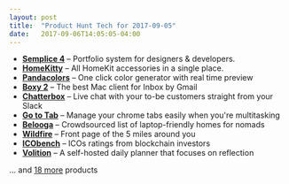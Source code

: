```yaml
---
layout: post
title:  "Product Hunt Tech for 2017-09-05"
date:   2017-09-06T14:05:05-04:00
---
```


* **[Semplice 4](https://www.producthunt.com/posts/semplice-4-3?utm_campaign=producthunt-api&utm_medium=api&utm_source=Application%3A+Daily+Digest+RSS+%28ID%3A+3202%29)** – Portfolio system for designers & developers.
* **[HomeKitty](https://www.producthunt.com/posts/homekitty?utm_campaign=producthunt-api&utm_medium=api&utm_source=Application%3A+Daily+Digest+RSS+%28ID%3A+3202%29)** – All HomeKit accessories in a single place.
* **[Pandacolors](https://www.producthunt.com/posts/pandacolors?utm_campaign=producthunt-api&utm_medium=api&utm_source=Application%3A+Daily+Digest+RSS+%28ID%3A+3202%29)** – One click color generator with real time preview
* **[Boxy 2](https://www.producthunt.com/posts/boxy-2-2?utm_campaign=producthunt-api&utm_medium=api&utm_source=Application%3A+Daily+Digest+RSS+%28ID%3A+3202%29)** – The best Mac client for Inbox by Gmail
* **[Chatterbox](https://www.producthunt.com/posts/chatterbox?utm_campaign=producthunt-api&utm_medium=api&utm_source=Application%3A+Daily+Digest+RSS+%28ID%3A+3202%29)** – Live chat with your to-be customers straight from your Slack
* **[Go to Tab](https://www.producthunt.com/posts/go-to-tab?utm_campaign=producthunt-api&utm_medium=api&utm_source=Application%3A+Daily+Digest+RSS+%28ID%3A+3202%29)** – Manage your chrome tabs easily when you're multitasking
* **[Belooga](https://www.producthunt.com/posts/belooga?utm_campaign=producthunt-api&utm_medium=api&utm_source=Application%3A+Daily+Digest+RSS+%28ID%3A+3202%29)** – Crowdsourced list of laptop-friendly homes for nomads
* **[Wildfire](https://www.producthunt.com/posts/wildfire-2?utm_campaign=producthunt-api&utm_medium=api&utm_source=Application%3A+Daily+Digest+RSS+%28ID%3A+3202%29)** – Front page of the 5 miles around you
* **[ICObench](https://www.producthunt.com/posts/icobench?utm_campaign=producthunt-api&utm_medium=api&utm_source=Application%3A+Daily+Digest+RSS+%28ID%3A+3202%29)** – ICOs ratings from blockchain investors
* **[Volition](https://www.producthunt.com/posts/volition?utm_campaign=producthunt-api&utm_medium=api&utm_source=Application%3A+Daily+Digest+RSS+%28ID%3A+3202%29)** – A self-hosted daily planner that focuses on reflection

… and [18 more](https://www.producthunt.com/tech) products